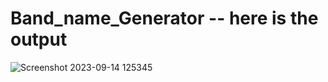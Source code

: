 # Band_name_Generator -- here is the output  
![Screenshot 2023-09-14 125345](https://github.com/Amruta-Reddy/Python_Practice/assets/115242296/d08a91fb-6c5c-4c6c-a86f-571b98ba64fc)
